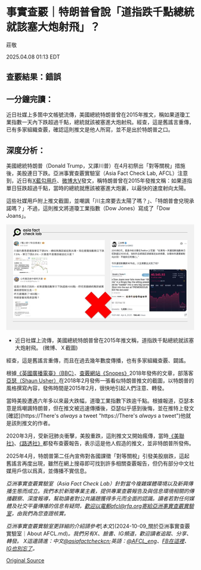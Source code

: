 # 事實查覈｜特朗普曾說「道指跌千點總統就該塞大炮射飛」？

莊敬

2025.04.08 01:13 EDT

## 查覈結果：錯誤

## 一分鐘完讀：

近日社媒上多箇中文帳號流傳，美國總統特朗普曾在2015年推文，稱如果道瓊工業指數一天內下跌超過千點，總統就該被塞進大炮射飛。經查，這是舊謠言重傳，已有多家組織查覈，確認這則推文是他人所寫，並不是出於特朗普之口。

## 深度分析：

美國總統特朗普（Donald Trump，又譯川普）在4月初祭出「對等關稅」措施後，美股連日下跌。亞洲事實查覈實驗室（Asia Fact Check Lab, AFCL）注意到，近日有[X藍勾用戶](https://x.com/tankman2002/status/1907991835609641132)、[微博大V](https://m.weibo.cn/detail/5151616082381631)發文，稱特朗普曾在2015年發推文稱：如果道指單日狂跌超過千點，當時的總統就應該被塞進大炮裏，以最快的速度射向太陽。

這些社媒用戶附上推文截圖，並嘲諷「川主席要去太陽了嗎？」、「特朗普會兌現承諾嗎？」不過，這則推文將道瓊工業指數（Dow Jones）寫成了「Dow Joans」。

![近日社媒上流傳，美國總統特朗普曾在2015年推文稱，道指跌千點總統就該塞大炮射飛。微博、Ｘ截圖](images/EJWFABJOWVEZJMCRX4UZABCRPE.jpg)

- 近日社媒上流傳，美國總統特朗普曾在2015年推文稱，道指跌千點總統就該塞大炮射飛。 (微博、Ｘ截圖)

經查，這是舊謠言重傳，而且在過去幾年數度傳播，也有多家組織查覈、闢謠。

根據[《英國廣播電臺》（BBC）](https://www.bbc.com/news/blogs-trending-42959655)、[查覈網站《Snopes》](https://www.snopes.com/fact-check/trump-dow-jones-tweet/)2018年發佈的文章，部落客[亞瑟（Shaun Usher）](https://web.archive.org/web/20180206001226/https://twitter.com/ShaunUsher/status/960628825318219776)在2018年2月發佈一張看似特朗普推文的截圖，以特朗普的風格撰寫內容，發佈時間是2015年2月，很快地引起人們注意、轉發。

當時美股遭遇六年多以來最大跌幅，道瓊工業指數下跌逾千點。根據報道，亞瑟本意是爲嘲諷特朗普，但在推文被迅速傳播後，亞瑟似乎感到後悔，並在推特上發文[確認](https://There's *always* a tweet "https://There's *always* a tweet")他就是該則推文的作者。

2020年3月，受新冠肺炎衝擊，美股重跌，這則推文又開始瘋傳，當時[《美聯社》](https://apnews.com/article/8606880839)、[《路透社》](https://www.reuters.com/article/world/false-claim-in-2015-trump-tweeted-that-if-dow-joans-plunges-us-president-sh-idUSKBN20P338/)都發布查覈報告，表示這是他人假造的推文，並非特朗普所發佈。

2025年4月，特朗普第二任內宣佈對各國課徵「對等關稅」引發美股崩跌，這起舊謠言再度出現，雖然在網上搜尋即可找到許多相關查覈報告，但仍有部分中文社媒用戶信以爲真，並傳播不實信息。

*亞洲事實查覈實驗室（Asia Fact Check Lab）針對當今複雜媒體環境以及新興傳播生態而成立。我們本於新聞專業主義，提供專業查覈報告及與信息環境相關的傳播觀察、深度報導，幫助讀者對公共議題獲得多元而全面的認識。讀者若對任何媒體及社交平臺傳播的信息有疑問，歡迎以電郵afcl@rfa.org寄給亞洲事實查覈實驗室，由我們為您查證核實。*

*亞洲事實查覈實驗室更詳細的介紹請參考*[*本文*](2024-10-09_關於亞洲事實查覈實驗室｜About AFCL.md)*。我們另有X、臉書、IG頻道，歡迎讀者追蹤、分享、轉發。 X這邊請進：中文*[*@asiafactcheckcn*](https://twitter.com/asiafactcheckcn)*;英語：*[*@AFCL\_eng*](https://twitter.com/AFCL_eng)*、*[*FB在這裡*](https://www.facebook.com/asiafactchecklabcn)*、*[*IG也別忘了*](https://www.instagram.com/asiafactchecklab/)*。*



[Original Source](https://www.rfa.org/mandarin/shishi-hecha/2025/04/08/fact-check-trump-dow-jones/)